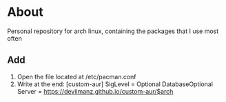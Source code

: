 # About

Personal repository for arch linux, containing the packages that I use most often

## Add

1.  Open the file located at /etc/pacman.conf
2.  Write at the end: 
[custom-aur]
SigLevel = Optional DatabaseOptional
Server = https://devilmanz.github.io/custom-aur/$arch